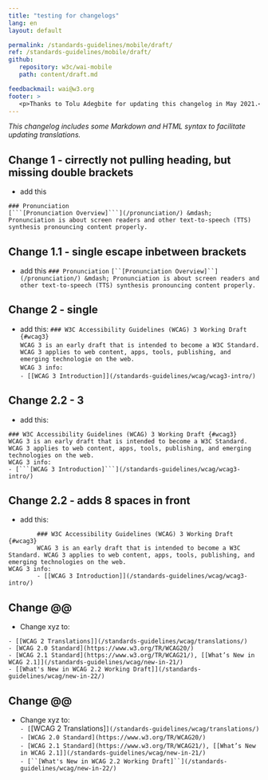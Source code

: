 ```yaml
---
title: "testing for changelogs"
lang: en
layout: default

permalink: /standards-guidelines/mobile/draft/
ref: /standards-guidelines/mobile/draft/
github:
   repository: w3c/wai-mobile
   path: content/draft.md

feedbackmail: wai@w3.org
footer: >
   <p>Thanks to Tolu Adegbite for updating this changelog in May 2021.</p>
---
```


_This changelog includes some Markdown and HTML syntax to facilitate updating translations._


## Change 1 - cirrectly not pulling heading, but missing double brackets
* add this
```
### Pronunciation
[```[Pronunciation Overview]```](/pronunciation/) &mdash; Pronunciation is about screen readers and other text-to-speech (TTS) synthesis pronouncing content properly.
```

## Change 1.1 - single escape inbetween brackets
* add this
`### Pronunciation`
`[``[Pronunciation Overview]``](/pronunciation/) &mdash; Pronunciation is about screen readers and other text-to-speech (TTS) synthesis pronouncing content properly.`

## Change 2 - single
* add this:
`### W3C Accessibility Guidelines (WCAG) 3 Working Draft {#wcag3}`
<br>`WCAG 3 is an early draft that is intended to become a W3C Standard. WCAG 3 applies to web content, apps, tools, publishing, and emerging technologie on the web.`
<br>`WCAG 3 info:`
<br>`- [[WCAG 3 Introduction]](/standards-guidelines/wcag/wcag3-intro/)`

## Change 2.2 - 3
* add this:
```
### W3C Accessibility Guidelines (WCAG) 3 Working Draft {#wcag3}
WCAG 3 is an early draft that is intended to become a W3C Standard. WCAG 3 applies to web content, apps, tools, publishing, and emerging technologies on the web.
WCAG 3 info:
- [```[WCAG 3 Introduction]```](/standards-guidelines/wcag/wcag3-intro/)
```

## Change 2.2 - adds 8 spaces in front
* add this:
```
        ### W3C Accessibility Guidelines (WCAG) 3 Working Draft {#wcag3}
        WCAG 3 is an early draft that is intended to become a W3C Standard. WCAG 3 applies to web content, apps, tools, publishing, and emerging technologies on the web.
WCAG 3 info:
        - [[WCAG 3 Introduction]](/standards-guidelines/wcag/wcag3-intro/)
```

## Change @@
* Change xyz to:
```
- [[WCAG 2 Translations]](/standards-guidelines/wcag/translations/)
- [WCAG 2.0 Standard](https://www.w3.org/TR/WCAG20/)
- [WCAG 2.1 Standard](https://www.w3.org/TR/WCAG21/), [[What’s New in WCAG 2.1]](/standards-guidelines/wcag/new-in-21/)
- [[What's New in WCAG 2.2 Working Draft]](/standards-guidelines/wcag/new-in-22/)
```

## Change @@
* Change xyz to:
<br>`- [`[WCAG 2 Translations]`](/standards-guidelines/wcag/translations/)`
<br>`- [WCAG 2.0 Standard](https://www.w3.org/TR/WCAG20/)`
<br>`- [WCAG 2.1 Standard](https://www.w3.org/TR/WCAG21/), [[What’s New in WCAG 2.1]](/standards-guidelines/wcag/new-in-21/)`
<br>`- [``[What's New in WCAG 2.2 Working Draft]``](/standards-guidelines/wcag/new-in-22/)`

